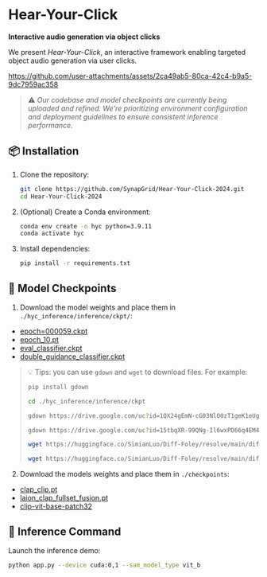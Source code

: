 # **Hear-Your-Click**  
**Interactive audio generation via object clicks**  

We present *Hear-Your-Click*, an interactive framework enabling targeted object audio generation via user clicks.

https://github.com/user-attachments/assets/2ca49ab5-80ca-42c4-b9a5-9dc7959ac358


> ⚠️ *Our codebase and model checkpoints are currently being uploaded and refined. We're prioritizing environment configuration and deployment guidelines to ensure consistent inference performance.*  



## 📦 **Installation**  
1. Clone the repository:  
   ```bash  
   git clone https://github.com/SynapGrid/Hear-Your-Click-2024.git 
   cd Hear-Your-Click-2024
   ```  

2. (Optional) Create a Conda environment:  
   ```bash  
   conda env create -n hyc python=3.9.11
   conda activate hyc
   ```

3. Install dependencies:  
   ```bash  
   pip install -r requirements.txt  
   ```


## 🚀 **Model Checkpoints**  
1. Download the model weights and place them in `./hyc_inference/inference/ckpt/`:  

- [epoch=000059.ckpt](https://drive.google.com/file/d/1QX24gEmN-cG03NlO0zT1geK1eUgOqDtk/view?usp=drive_link)  
- [epoch_10.pt](https://drive.google.com/file/d/15tbqXR-99QNg-Il6wxPD66q4EM4UkVvJ/view?usp=drive_link)
- [eval_classifier.ckpt](https://huggingface.co/SimianLuo/Diff-Foley/resolve/main/diff_foley_ckpt/eval_classifier.ckpt)
- [double_guidance_classifier.ckpt](https://huggingface.co/SimianLuo/Diff-Foley/resolve/main/diff_foley_ckpt/double_guidance_classifier.ckpt)

> 💡 Tips: you can use `gdown` and `wget` to download files. For example:
> ```bash  
> pip install gdown
> 
> cd ./hyc_inference/inference/ckpt
> 
> gdown https://drive.google.com/uc?id=1QX24gEmN-cG03NlO0zT1geK1eUgOqDtk 
> 
> gdown https://drive.google.com/uc?id=15tbqXR-99QNg-Il6wxPD66q4EM4UkVvJ
> 
> wget https://huggingface.co/SimianLuo/Diff-Foley/resolve/main/diff_foley_ckpt/eval_classifier.ckpt
> 
> wget https://huggingface.co/SimianLuo/Diff-Foley/resolve/main/diff_foley_ckpt/double_guidance_classifier.ckpt
> ```  

2. Download the models weights and place them in `./checkpoints`:

- [clap_clip.pt](https://github.com/MCR-PEFT/C-MCR/blob/main/checkpoints/clap_clip.pt)
- [laion_clap_fullset_fusion.pt](https://huggingface.co/lukewys/laion_clap/blob/main/630k-fusion-best.pt)
- [clip-vit-base-patch32](https://huggingface.co/openai/clip-vit-base-patch32)



## 🧪 **Inference Command**  
Launch the inference demo:  
```bash  
python app.py --device cuda:0,1 --sam_model_type vit_b
```




